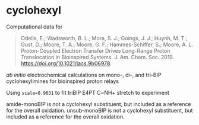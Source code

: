 # cyclohexyl 

Computational data for

> Odella, E.; Wadsworth, B. L.; Mora, S. J.; Goings, J. J.; Huynh, M. T.; Gust, D.; Moore, T. A.; Moore, G. F.; Hammes-Schiffer, S.; Moore, A. L. Proton-Coupled Electron Transfer Drives Long-Range Proton Translocation in Bioinspired Systems. J. Am. Chem. Soc. 2019. https://doi.org/10.1021/jacs.9b06978.

*ab initio* electrochemical calculations on mono-, di-, and tri-BIP cyclohexylimines for bioinspired proton relays

Using `scale=0.9631` to fit triBIP E4PT C=NH+ stretch to experiment

amide-monoBIP is not a cyclohexyl substituent, but included as a reference for the overall oxidation.
unsub-monoBIP is not a cyclohexyl substituent, but included as a reference for the overall oxidation.
